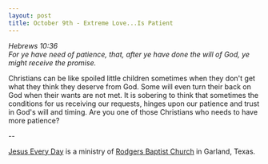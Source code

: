 ```yaml
---
layout: post
title: October 9th - Extreme Love...Is Patient
---
```


_Hebrews 10:36  
For ye have need of patience, that, after ye have done the will of
God, ye might receive the promise._

Christians can be like spoiled little children sometimes when they
don't get what they think they deserve from God. Some will even turn
their back on God when their wants are not met. It is sobering to
think that sometimes the conditions for us receiving our requests,
hinges upon our patience and trust in God's will and timing. Are you
one of those Christians who needs to have more patience?

 --

<a href=http://jesuseveryday.net>Jesus Every Day</a> is a ministry of <a href=http://rodgersbaptist.net>Rodgers Baptist Church</a> in Garland, Texas.
